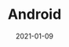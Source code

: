 ---
title: "Android"
thumbnail: https://aryashetty08.github.io/assets/img/androiddd.png
date: 2021-01-09
---